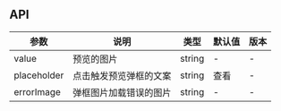 ## API

| 参数 | 说明 | 类型 | 默认值 | 版本 |
| --- | --- | --- | --- | --- |
| value | 预览的图片 | string | - | - |
| placeholder | 点击触发预览弹框的文案 | string | 查看 | - |
| errorImage | 弹框图片加载错误的图片 | string | - | - |
